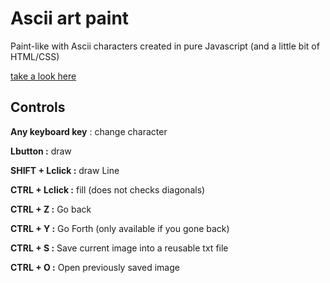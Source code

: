 # Ascii art paint

Paint-like with Ascii characters created in pure Javascript (and a little bit of HTML/CSS)

[take a look here](https://legonzaur.github.io/Ascii/)

## Controls

**Any keyboard key** : change character

**Lbutton :** draw

**SHIFT + Lclick :** draw Line

**CTRL + Lclick :** fill (does not checks diagonals)

**CTRL + Z :** Go back

**CTRL + Y :** Go Forth (only available if you gone back)

**CTRL + S :** Save current image into a reusable txt file

**CTRL + O :** Open previously saved image
